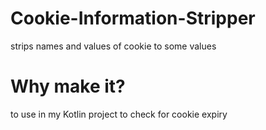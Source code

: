 # Cookie-Information-Stripper
strips names and values of cookie to some values
# Why make it?
to use in my Kotlin project to check for cookie expiry
